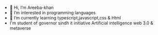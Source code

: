 - 👋 Hi, I’m Areeba-khan
- 👀 I’m interested in programming languages 
- 🌱 I’m currently learning typescript,javascript,css & Html
-    I'm student of governor sindh it initiative Artificial intelligence web 3.0 & metaverse
<!---
Areebakhan8/Areebakhan8 is a ✨ special ✨ repository because its `README.md` (this file) appears on your GitHub profile.
You can click the Preview link to take a look at your changes.
--->
